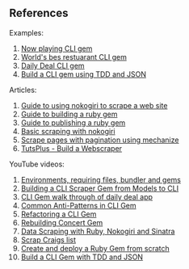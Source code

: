 ## References

Examples:
1. [Now playing CLI gem](https://github.com/learn-co-curriculum/now-playing-cli-gem)  
2. [World's bes restuarant CLI gem](https://github.com/dannyd4315/worlds-best-restaurants-cli-gem)  
3. [Daily Deal CLI gem](https://github.com/learn-co-curriculum/daily_deal)  
4. [Build a CLI gem using TDD and JSON](https://github.com/aviflombaum/seatgeek_cli)

Articles:
1. [Guide to using nokogiri to scrape a web site](http://ruby.bastardsbook.com/chapters/html-parsing/)   
2. [Guide to building a ruby gem](http://guides.rubygems.org/make-your-own-gem/ )
3. [Guide to publishing a ruby gem](http://guides.rubygems.org/publishing/)  
4. [Basic scraping with nokogiri](https://code.tutsplus.com/articles/building-your-first-web-scraper-01--cms-27559)  
5. [Scrape pages with pagination using mechanize](https://code.tutsplus.com/articles/building-your-first-web-scraper-2--cms-27566)  
6. [TutsPlus - Build a Webscraper](https://code.tutsplus.com/articles/building-your-first-web-scraper-part-3--cms-27599)

YouTube videos:
1. [Environments, requiring files, bundler and gems](https://www.youtube.com/watch?v=XBgZLm-sdl8)  
2. [Building a CLI Scraper Gem from Models to CLI](https://www.youtube.com/watch?v=Y5X6NRQi0bU)  
3. [CLI Gem walk through of daily deal app](https://www.youtube.com/watch?v=_lDExWIhYKI)  
4. [Common Anti-Patterns in CLI Gem](https://www.youtube.com/watch?v=cbMa87oWv08)  
5. [Refactoring a CLI Gem](https://www.youtube.com/watch?v=JEL_PXr74qQ)  
6. [Rebuilding Concert Gem](https://www.youtube.com/watch?v=Lt0oyHiKWIw)  
7. [Data Scraping with Ruby, Nokogiri and Sinatra](https://www.youtube.com/watch?v=PWI1PIvy4A8)  
8. [Scrap Craigs list](https://www.youtube.com/watch?v=4TpBH5z8EXA)
9. [Create and deploy a Ruby Gem from scratch](https://www.youtube.com/watch?v=PrvYJzCBNnU)  
10. [Build a CLI Gem with TDD and JSON](https://www.youtube.com/watch?v=LJBU8lsNwJk)  
